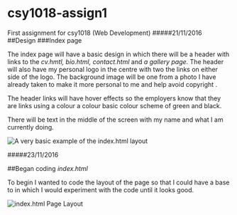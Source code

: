 # csy1018-assign1
First assignment for csy1018 (Web Development)
#####21/11/2016
##Design
###Index page

The index page will have a basic design in which there will be a header with links to the _cv.hmtl, bio.html, contact.html_ and _a gallery page_. The header will also have my personal logo in the centre with two the links on either side of the logo. The background image will be one from a photo I have already taken to make it more personal to me and help avoid copyright .

The header links will have hover effects so the employers know that they are links using a colour a colour basic colour scheme of green and black. 

There will be text in the middle of the screen with my name and what I am currently doing.

![A very basic example of the _index.html_ layout](https://i.gyazo.com/9dbdebda027921a148bbee8494b51bb4.png) 

#####23/11/2016

##Began coding _index.html_

To begin I wanted to code the layout of the page so that I could have a base to in which I would experiment with the code until it looks good.

![_index.html_ Page Layout](https://i.gyazo.com/2067f6e63442b60d44acc6831788ab93.png)